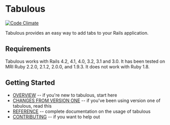 # Tabulous

[![Code Climate](https://codeclimate.com/github/techiferous/tabulous.png)](https://codeclimate.com/github/techiferous/tabulous)

Tabulous provides an easy way to add tabs to your Rails application.

## Requirements

Tabulous works with Rails 4.2, 4.1, 4.0, 3.2, 3.1 and 3.0.  It has been tested on MRI Ruby 2.2.0, 2.1.2, 2.0.0, and 1.9.3.  It does not work with Ruby 1.8.

## Getting Started

* [OVERVIEW](OVERVIEW.md) -- if you're new to tabulous, start here
* [CHANGES FROM VERSION ONE](CHANGES_FROM_VERSION_ONE.md) -- if you've been using version one of tabulous, read this
* [REFERENCE](REFERENCE.md) -- complete documentation on the usage of tabulous
* [CONTRIBUTING](CONTRIBUTING.md) -- if you want to help out
